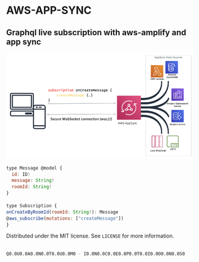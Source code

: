 # AWS-APP-SYNC

## Graphql live subscription with aws-amplify and app sync

![Screenshot](aws-graphql-appsync.png)
<br />

```js
type Message @model {
  id: ID!
  message: String!
  roomId: String!
}

type Subscription {
onCreateByRoomId(roomId: String!): Message
@aws_subscribe(mutations: ["createMessage"])
}

```

Distributed under the MIT license. See `LICENSE` for more information.

```sh

Q0.0U0.0A0.0N0.0T0.0U0.0M0 - I0.0N0.0C0.0E0.0P0.0T0.0I0.0O0.0N0.0S0

```
